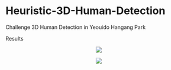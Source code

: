 # Heuristic-3D-Human-Detection
Challenge 3D Human Detection in Yeouido Hangang Park


Results

<p align="center">
  <img src="https://github.com/chiefJang/Heuristic-3D-Human-Detection/assets/107270837/234335d7-0c3f-47cf-89b2-b8725523846c">
</p>
<p align="center">
  <img src="https://github.com/chiefJang/Heuristic-3D-Human-Detection/assets/107270837/73e83ec4-1b01-4c91-997e-5adba2818dea">
</p>

